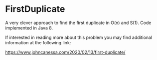 # FirstDuplicate
A very clever approach to find the first duplicate in O(n) and S(1). Code implemented in Java 8.

If interested in reading more about this problem you may find additional information at the following link:

https://www.johncanessa.com/2020/02/13/first-duplicate/
